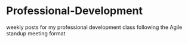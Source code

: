 # Professional-Development
weekly posts for my professional development class following the Agile standup meeting format
